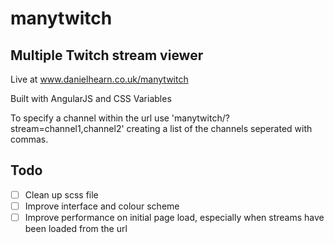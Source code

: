 # manytwitch
## Multiple Twitch stream viewer

Live at www.danielhearn.co.uk/manytwitch

Built with AngularJS and CSS Variables

To specify a channel within the url use 'manytwitch/?stream=channel1,channel2' creating a list of the channels seperated with commas.



## Todo
- [ ] Clean up scss file
- [ ] Improve interface and colour scheme
- [ ] Improve performance on initial page load, especially when streams have been loaded from the url
